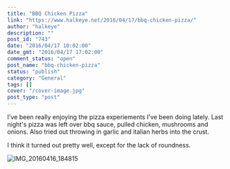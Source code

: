 ```yaml
---
title: "BBQ Chicken Pizza"
link: "https://www.halkeye.net/2016/04/17/bbq-chicken-pizza/"
author: "halkeye"
description: ""
post_id: "743"
date: "2016/04/17 10:02:00"
date_gmt: "2016/04/17 17:02:00"
comment_status: "open"
post_name: "bbq-chicken-pizza"
status: "publish"
category: "General"
tags: []
cover: "/cover-image.jpg"
post_type: "post"
---
```


I've been really enjoying the pizza experiements I've been doing lately. Last night's pizza was left over bbq sauce, pulled chicken, mushrooms and onions. Also tried out throwing in garlic and italian herbs into the crust.

I think it turned out pretty well, except for the lack of roundness.

![IMG_20160416_184815](https://farm2.staticflickr.com/1480/25868943363_6d39a92090_z.jpg)